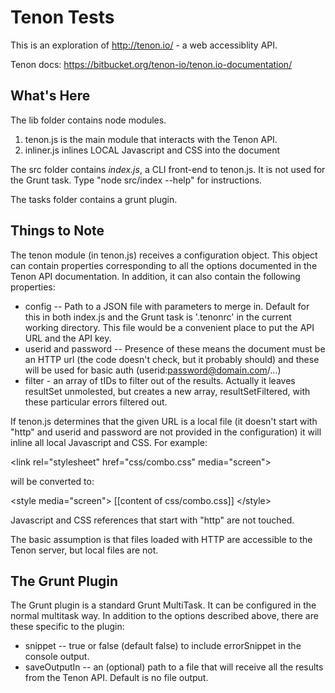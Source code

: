 Tenon Tests
===========

This is an exploration of http://tenon.io/ - a web accessiblity API.

Tenon docs: https://bitbucket.org/tenon-io/tenon.io-documentation/

What's Here
-----------

The lib folder contains node modules.

1. tenon.js is the main module that interacts with the Tenon API.
2. inliner.js inlines LOCAL Javascript and CSS into the document

The src folder contains *index.js*, a CLI front-end to tenon.js.
It is not used for the Grunt task.
Type "node src/index --help" for instructions.

The tasks folder contains a grunt plugin.

Things to Note
--------------

The tenon module (in tenon.js)
receives a configuration object. This object can contain properties corresponding to
all the options documented in the Tenon API documentation. In addition, it can also contain the
following properties:

- config -- Path to a JSON file with parameters to merge in. Default for this in both
index.js and the Grunt task is '.tenonrc' in the current working directory. This file would be
a convenient place to put the API URL and the API key.
- userid and password -- Presence of these means the document must be an HTTP url (the code
doesn't check, but it probably should) and these will be used for basic auth (userid:password@domain.com/...)
- filter - an array of tIDs to filter out of the results. Actually it leaves resultSet unmolested, but creates a
new array, resultSetFiltered, with these particular errors filtered out.

If tenon.js determines that the given URL is a local file (it doesn't start with "http" and userid and
password are not provided in the configuration) it will inline all local Javascript and CSS. For example:

  &lt;link rel="stylesheet" href="css/combo.css" media="screen"&gt;

will be converted to:

  &lt;style media="screen"&gt;
    [[content of css/combo.css]]
  &lt;/style&gt;

Javascript and CSS references that start with "http" are not touched.

The basic assumption is that files loaded with HTTP are accessible to the Tenon server, but
local files are not.

The Grunt Plugin
----------------

The Grunt plugin is a standard Grunt MultiTask. It can be configured in the normal multitask
way. In addition to the options described above, there are these specific to the plugin:

- snippet -- true or false (default false) to include errorSnippet in the console output.
- saveOutputIn -- an (optional) path to a file that will receive all the results from the Tenon API. Default is no file output.

